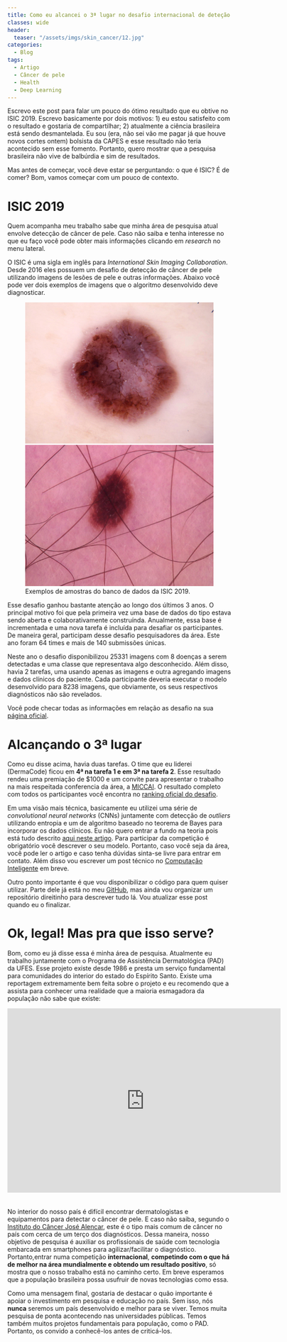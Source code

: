 ```yaml
---
title: Como eu alcancei o 3ª lugar no desafio internacional de deteção de cancer de pele
classes: wide
header:
  teaser: "/assets/imgs/skin_cancer/12.jpg"
categories:
  - Blog
tags:
  - Artigo
  - Câncer de pele
  - Health
  - Deep Learning
---
```


Escrevo este post para falar um pouco do ótimo resultado que eu obtive no ISIC 2019. Escrevo basicamente por dois motivos: 1) eu estou satisfeito com o resultado e gostaria de compartilhar; 2) atualmente a ciência brasileira está sendo desmantelada. Eu sou (era, não sei vão me pagar já que houve novos cortes ontem) bolsista da CAPES e esse resultado não teria acontecido sem esse fomento. Portanto, quero mostrar que a pesquisa brasileira não vive de balbúrdia e sim de resultados.

Mas antes de começar, você deve estar se perguntando: o que é ISIC? É de comer? Bom, vamos começar com um pouco de contexto.

# ISIC 2019
Quem acompanha meu trabalho sabe que minha área de pesquisa atual envolve detecção de câncer de pele. Caso não saiba e tenha interesse no que eu faço você pode obter mais informações clicando em _research_ no menu lateral.

O ISIC é uma sigla em inglês para _International Skin Imaging Collaboration_. Desde 2016 eles possuem um desafio de detecção de câncer de pele utilizando imagens de lesões de pele e outras informações. Abaixo você pode ver dois exemplos de imagens que o algoritmo desenvolvido deve diagnosticar.

<figure class="half">
  <a href="/assets/imgs/skin_cancer/12.jpg">
  <img src="/assets/imgs/skin_cancer/12.jpg"></a>

  <a href="/assets/imgs/skin_cancer/13.jpg">
  <img src="/assets/imgs/skin_cancer/13.jpg"></a>

  <figcaption>Exemplos de amostras do banco de dados da ISIC 2019.</figcaption>
</figure>

Esse desafio ganhou bastante atenção ao longo dos últimos 3 anos. O principal motivo foi que pela primeira vez uma base de dados do tipo estava sendo aberta e colaborativamente construínda. Anualmente, essa base é incrementada e uma nova tarefa é incluída para desafiar os participantes. De maneira geral, participam desse desafio pesquisadores da área. Este ano foram 64 times e mais de 140 submissões únicas.

Neste ano o desafio disponibilizou 25331 imagens com 8 doenças a serem detectadas e uma classe que representava algo desconhecido. Além disso, havia 2 tarefas, uma usando apenas as imagens e outra agregando imagens e dados clínicos do paciente. Cada participante deveria executar o modelo desenvolvido para 8238 imagens, que obviamente, os seus respectivos diagnósticos não são revelados.

Você pode checar todas as informações em relação as desafio na sua [página oficial](https://challenge2019.isic-archive.com/).


# Alcançando o 3ª lugar
Como eu disse acima, havia duas tarefas. O time que eu liderei (DermaCode) ficou em **4ª na tarefa 1 e em 3ª na tarefa 2**. Esse resultado rendeu uma premiação de $1000 e um convite para apresentar o trabalho na mais respeitada conferencia da área, a [MICCAI](https://www.miccai2019.org/). O resultado completo com todos os participantes você encontra no [ranking oficial do desafio](https://challenge2019.isic-archive.com/leaderboard.html).

Em uma visão mais técnica, basicamente eu utilizei uma série de _convolutional neural networks_ (CNNs) juntamente com detecção de _outliers_ utilizando entropia e um de algoritmo baseado no teorema de Bayes para incorporar os dados clínicos. Eu não quero entrar a fundo na teoria pois está tudo descrito [aqui neste artigo](/assets/files/isic-2019.pdf). Para participar da competição é obrigatório você descrever o seu modelo. Portanto, caso você seja da área, você pode ler o artigo e caso tenha dúvidas sinta-se livre para entrar em contato. Além disso vou escrever um post técnico no [Computação Inteligente](http://computacaointeligente.com.br/) em breve.

Outro ponto importante é que vou disponibilizar o código para quem quiser utilizar. Parte dele já está no meu [GitHub](https://github.com/paaatcha/jedy), mas ainda vou organizar um repositório direitinho para descrever tudo lá. Vou atualizar esse post quando eu o finalizar.


# Ok, legal! Mas pra que isso serve?
Bom, como eu já disse essa é minha área de pesquisa. Atualmente eu trabalho juntamente com o Programa de Assistência Dermatológica (PAD) da UFES. Esse projeto existe desde 1986 e presta um serviço fundamental para comunidades do interior do estado do Espírito Santo. Existe uma reportagem extremamente bem feita sobre o projeto e eu recomendo que a assista para conhecer uma realidade que a maioria esmagadora da população não sabe que existe:

<iframe src="https://www.youtube.com/embed/5nwDBwNCrR0" width="615" height="415" frameborder="0" allowfullscreen="allowfullscreen"></iframe>
&nbsp;


No interior do nosso país é difícil encontrar dermatologistas e equipamentos para detectar o câncer de pele. E caso não saiba, segundo o [Instituto do Câncer José Alencar](http://www1.inca.gov.br/estimativa/2018/), este é o tipo mais comum de câncer no país com cerca de um terço dos diagnósticos. Dessa maneira, nosso objetivo de pesquisa é auxiliar os profissionais de saúde com tecnologia embarcada em smartphones para agilizar/facilitar o diagnóstico. Portanto,entrar numa competição **internacional**, **competindo com o que há de melhor na área mundialmente e obtendo um resultado positivo**, só mostra que o nosso trabalho está no caminho certo. Em breve esperamos que a população brasileira possa usufruir de novas tecnologias como essa. 


Como uma mensagem final, gostaria de destacar o quão importante é apoiar o investimento em pesquisa e educação no país. Sem isso, nós **nunca** seremos um país desenvolvido e melhor para se viver. Temos muita pesquisa de ponta acontecendo nas universidades públicas. Temos também muitos projetos fundamentais para população, como o PAD. Portanto, os convido a conhecê-los antes de criticá-los.

